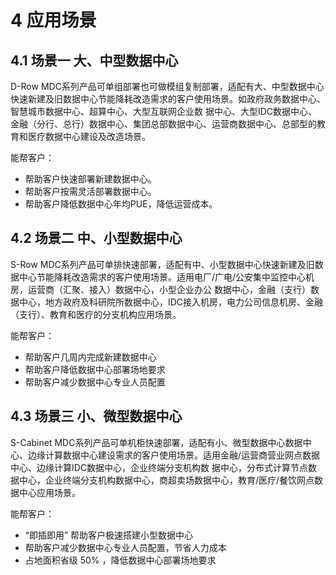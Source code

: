 # **4	应用场景**
## **4.1	场景一 大、中型数据中心**
D-Row MDC系列产品可单组部署也可做模组复制部署，适配有大、中型数据中心快速新建及旧数据中心节能降耗改造需求的客户使用场景。如政府政务数据中心、智慧城市数据中心、超算中心、大型互联网企业数
据中心、大型IDC数据中心、金融（分行、总行）数据中心、集团总部数据中心、运营商数据中心、总部型的教育和医疗数据中心建设及改造场景。

能帮客户：
- 帮助客户快速部署新建数据中心。
- 帮助客户按需灵活部署数据中心。
- 帮助客户降低数据中心年均PUE，降低运营成本。

## **4.2	场景二 中、小型数据中心**
S-Row MDC系列产品可单排快速部署，适配有中、小型数据中心快速新建及旧数据中心节能降耗改造需求的客户使用场景。适用电厂/广电/公安集中监控中心机房，运营商（汇聚、接入）数据中心，小型企业办公
数据中心，金融（支行）数据中心，地方政府及科研院所数据中心，IDC接入机房，电力公司信息机房、金融（支行）、教育和医疗的分支机构应用场景。

能帮客户：
- 帮助客户几周内完成新建数据中心
- 帮助客户降低数据中心部署场地要求
- 帮助客户减少数据中心专业人员配置

## **4.3	场景三 小、微型数据中心**
S-Cabinet MDC系列产品可单机柜快速部署，适配有小、微型数据中心数据中心、边缘计算数据中心建设需求的客户使用场景。适用金融/运营商营业网点数据中心、边缘计算IDC数据中心，企业终端分支机构数
据中心，分布式计算节点数据中心，企业终端分支机构数据中心，商超卖场数据中心，教育/医疗/餐饮网点数据中心应用场景。

能帮客户：
- “即插即用” 帮助客户极速搭建小型数据中心
- 帮助客户减少数据中心专业人员配置，节省人力成本
- 占地面积省级 50% ，降低数据中心部署场地要求

